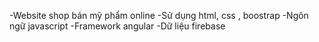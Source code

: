 -Website shop bán mỹ phẩm online
-Sử dụng html, css , boostrap 
-Ngôn ngữ javascript
-Framework angular
-Dữ liệu firebase